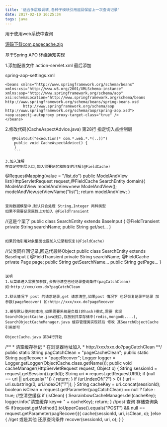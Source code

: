 ```yaml
---
title: '适合多层级调转,各种子模块引用返回保留上一次查询记录'
date: 2017-02-10 16:25:34
tags: java
---
```

用于使用web系统中查询


 
[源码下载com.pagecache.zip](http://ol5i7ltje.bkt.clouddn.com/data/git/packagecachecom.pagecache.zip)

基于Spring APO 环绕通知实现

1.添加配置文件
action-servlet.xml 最后添加

<import resource="spring-aop-settings.xml"/>
spring-aop-settings.xml  

```
<beans xmlns="http://www.springframework.org/schema/beans"
xmlns:xsi="http://www.w3.org/2001/XMLSchema-instance" xmlns:aop="http://www.springframework.org/schema/aop"
xsi:schemaLocation="http://www.springframework.org/schema/beans http://www.springframework.org/schema/beans/spring-beans.xsd
        http://www.springframework.org/schema/aop http://www.springframework.org/schema/aop/spring-aop.xsd">
<aop:aspectj-autoproxy proxy-target-class="true" />
</beans>
```


2.修改代码(CacheAspectAdvice.java)
第28行 指定切入点控制层

```
   @Pointcut("execution(* com.*.web.*.*(..))")
    public void CacheAspectAdvice() {
    }
    ```

3.加入注解
在自定控制层入口,加入需要记忆和恢复的注解(@FieldCache)

```
 @RequestMapping(value = "/list.do")
 public ModelAndView list(HttpServletRequest request,@FieldCache SearchEntity domain){
            ModelAndView modelAndView=new ModelAndView();
            modelAndView.setViewName("list");
            return  modelAndView;
  }
```

查询数据模型中,默认只会处理 String,Integer 两种类型
如果不需要记录属性上方加入 @FieldTransient

```
//这是个栗了
public class SearchEntity extends BaseInput {
    @FieldTransient
    private String searchName;
    public String get/set...
}
```

如果其他引用对象里面也要加入记录和恢复(@FieldCache)

```
//父类同样回记录,回迭代最终Object
public class SearchEntity extends BaseInput {
    @FieldTransient
    private String searchName;
    @FieldCache
    private Page page;
    public String getSearchName...
   public String getPage...
}
```

说明 
1.从菜单进入需要加参数,会执行清空已经记录查询条件(pagCatchClean) 如:http://xxx/xxx.do?pagCatchClean

2.默认情况下 post 的请求记录,get 请求清空,如果post 情况下 也好恢复记录不记录 加参数(pageRecover) 如:http://xxx/xxx.do?pageRecover

3.缓存默认使用的本地,如果需要系统是负载(非hash)模式,需要 实现SearchObjectCache.java接口,存放到共享存储中(redis,mongodb....),
SearchObjectCacheManager.java 缓存管理类实现好后 修改 其SearchObjectCache引用即可

ObjectCache.java 第34行开始

```

   /**
     * 清空缓存标记
     * 在浏览器地址加入
     * http://xxx/xxx.do?pagCatchClean
     **/
    public static String pagCatchClean = "pageCacheClean";
    public static String pagRecover = "pageRecover";
    Logger logger = Logger.getLogger(ObjectCache.class.getName());
 public void cacheManager(HttpServletRequest request, Object o) {
        String sessionId = request.getSession().getId();
        String uri = request.getRequestURI();
        if (null == uri || uri.equals("")) {
            return;
        }
        if (uri.indexOf("?") > 0) {
            uri = uri.substring(0, uri.indexOf("?"));
        }
        String cacheKey = uri.concat(sessionId);
        boolean isClean = request.getParameter(pagCatchClean) == null ? false : true;
        //空清空缓存
        if (isClean) {
            SearainbowCacheManager.del(cacheKey);
            logger.info("清空缓存 key==> " + cacheKey);
            return;
        }
        //post 查询 存储查询条件
         if(request.getMethod().toUpperCase().equals("POST") &&  null == request.getParameter(pagRecover)){
             cache(sessionId, uri, isClean, o);
         }else {
             //get 或是其他 还原查询条件
             recover(sessionId, uri, o);
         }
    }
```
 